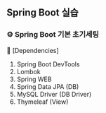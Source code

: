 ## Spring Boot 실습

### ⚙️ Spring Boot 기본 초기세팅

📌 [Dependencies]
1. Spring Boot DevTools
2. Lombok
3. Spring WEB
4. Spring Data JPA (DB)
5. MySQL Driver (DB Driver)
6. Thymeleaf (View)
